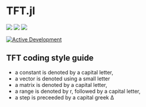 # TFT.jl

<a href="https://github.com/timmyfaraday/TFT.jl/actions?query=workflow%3ACI"><img src="https://github.com/timmyfaraday/TFT.jl/workflows/CI/badge.svg"></img></a>
<a href="https://codecov.io/gh/timmyfaraday/TFT.jl"><img src="https://img.shields.io/codecov/c/github/timmyfaraday/TFT.jl?logo=Codecov"></img></a>
<a href="https://timmyfaraday.github.io/TFT.jl/stable/"><img src="https://github.com/timmyfaraday/TFT.jl/workflows/Documentation/badge.svg"></img></a>

[![Active Development](https://img.shields.io/badge/Maintenance%20Level-Actively%20Developed-brightgreen.svg)](https://github.com/timmyfaraday/TFT.jl)

## TFT coding style guide

- a constant is denoted by a capital letter,
- a vector is denoted using a small letter
- a matrix is denoted by a capital letter,
- a range is denoted by r, followed by a capital letter,
- a step is preceeded by a capital greek Δ
